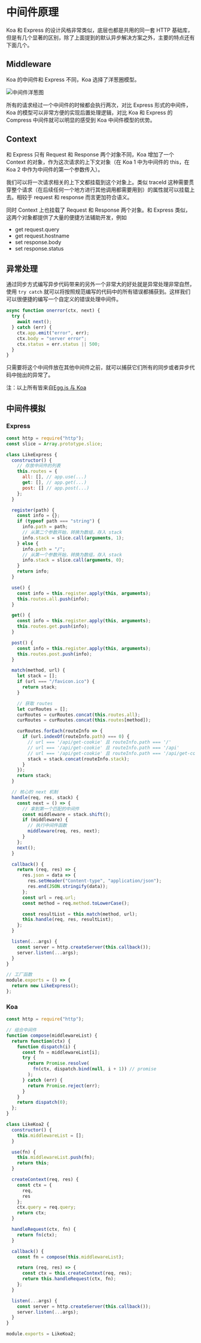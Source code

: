 # 中间件原理

Koa 和 Express 的设计风格非常类似，底层也都是共用的同一套 HTTP 基础库，但是有几个显著的区别，除了上面提到的默认异步解决方案之外，主要的特点还有下面几个。

## Middleware

Koa 的中间件和 Express 不同，Koa 选择了洋葱圈模型。

![中间件洋葱图](https://ae01.alicdn.com/kf/H6d60d151712d4e1e8dfc887f5839c7ecz.png)

所有的请求经过一个中间件的时候都会执行两次，对比 Express 形式的中间件，Koa 的模型可以非常方便的实现后置处理逻辑，对比 Koa 和 Express 的 Compress 中间件就可以明显的感受到 Koa 中间件模型的优势。

## Context

和 Express 只有 Request 和 Response 两个对象不同，Koa 增加了一个 Context 的对象，作为这次请求的上下文对象（在 Koa 1 中为中间件的 this，在 Koa 2 中作为中间件的第一个参数传入）。

我们可以将一次请求相关的上下文都挂载到这个对象上。类似 traceId 这种需要贯穿整个请求（在后续任何一个地方进行其他调用都需要用到）的属性就可以挂载上去。相较于 request 和 response 而言更加符合语义。

同时 Context 上也挂载了 Request 和 Response 两个对象。和 Express 类似，这两个对象都提供了大量的便捷方法辅助开发，例如

- get request.query
- get request.hostname
- set response.body
- set response.status

## 异常处理

通过同步方式编写异步代码带来的另外一个非常大的好处就是异常处理非常自然，使用 `try catch` 就可以将按照规范编写的代码中的所有错误都捕获到。这样我们可以很便捷的编写一个自定义的错误处理中间件。

```js
async function onerror(ctx, next) {
  try {
    await next();
  } catch (err) {
    ctx.app.emit("error", err);
    ctx.body = "server error";
    ctx.status = err.status || 500;
  }
}
```

只需要将这个中间件放在其他中间件之前，就可以捕获它们所有的同步或者异步代码中抛出的异常了。

注：以上所有皆来自[Egg.js 与 Koa](https://eggjs.org/zh-cn/intro/egg-and-koa.html)

## 中间件模拟

### Express

```js
const http = require("http");
const slice = Array.prototype.slice;

class LikeExpress {
  constructor() {
    // 存放中间件的列表
    this.routes = {
      all: [], // app.use(...)
      get: [], // app.get(...)
      post: [] // app.post(...)
    };
  }

  register(path) {
    const info = {};
    if (typeof path === "string") {
      info.path = path;
      // 从第二个参数开始，转换为数组，存入 stack
      info.stack = slice.call(arguments, 1);
    } else {
      info.path = "/";
      // 从第一个参数开始，转换为数组，存入 stack
      info.stack = slice.call(arguments, 0);
    }
    return info;
  }

  use() {
    const info = this.register.apply(this, arguments);
    this.routes.all.push(info);
  }

  get() {
    const info = this.register.apply(this, arguments);
    this.routes.get.push(info);
  }

  post() {
    const info = this.register.apply(this, arguments);
    this.routes.post.push(info);
  }

  match(method, url) {
    let stack = [];
    if (url === "/favicon.ico") {
      return stack;
    }

    // 获取 routes
    let curRoutes = [];
    curRoutes = curRoutes.concat(this.routes.all);
    curRoutes = curRoutes.concat(this.routes[method]);

    curRoutes.forEach(routeInfo => {
      if (url.indexOf(routeInfo.path) === 0) {
        // url === '/api/get-cookie' 且 routeInfo.path === '/'
        // url === '/api/get-cookie' 且 routeInfo.path === '/api'
        // url === '/api/get-cookie' 且 routeInfo.path === '/api/get-cookie'
        stack = stack.concat(routeInfo.stack);
      }
    });
    return stack;
  }

  // 核心的 next 机制
  handle(req, res, stack) {
    const next = () => {
      // 拿到第一个匹配的中间件
      const middleware = stack.shift();
      if (middleware) {
        // 执行中间件函数
        middleware(req, res, next);
      }
    };
    next();
  }

  callback() {
    return (req, res) => {
      res.json = data => {
        res.setHeader("Content-type", "application/json");
        res.end(JSON.stringify(data));
      };
      const url = req.url;
      const method = req.method.toLowerCase();

      const resultList = this.match(method, url);
      this.handle(req, res, resultList);
    };
  }

  listen(...args) {
    const server = http.createServer(this.callback());
    server.listen(...args);
  }
}

// 工厂函数
module.exports = () => {
  return new LikeExpress();
};
```

### Koa

```js
const http = require("http");

// 组合中间件
function compose(middlewareList) {
  return function(ctx) {
    function dispatch(i) {
      const fn = middlewareList[i];
      try {
        return Promise.resolve(
          fn(ctx, dispatch.bind(null, i + 1)) // promise
        );
      } catch (err) {
        return Promise.reject(err);
      }
    }
    return dispatch(0);
  };
}

class LikeKoa2 {
  constructor() {
    this.middlewareList = [];
  }

  use(fn) {
    this.middlewareList.push(fn);
    return this;
  }

  createContext(req, res) {
    const ctx = {
      req,
      res
    };
    ctx.query = req.query;
    return ctx;
  }

  handleRequest(ctx, fn) {
    return fn(ctx);
  }

  callback() {
    const fn = compose(this.middlewareList);

    return (req, res) => {
      const ctx = this.createContext(req, res);
      return this.handleRequest(ctx, fn);
    };
  }

  listen(...args) {
    const server = http.createServer(this.callback());
    server.listen(...args);
  }
}

module.exports = LikeKoa2;
```
